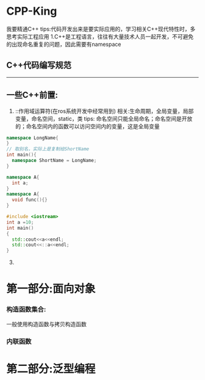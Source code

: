 # CPP-King
我要精通C++
tips:代码开发出来是要实际应用的，学习相关C++现代特性时，多思考实际工程应用
1.C++是工程语言，往往有大量技术人员一起开发，不可避免的出现命名重复的问题，因此需要有namespace
## C++代码编写规范
---
## 一些C++前置:
1. ::作用域运算符(在ros系统开发中经常用到)
相关:生命周期，全局变量，局部变量，命名空间，static，类
tips:
命名空间只能全局命名；命名空间是开放的；命名空间内的函数可以访问空间内的变量，这是全局变量
```cpp
namespace LongName{
}
// 取别名，实际上是复制给ShortName
int main(){
  namespace ShortName = LongName;
}
```
```cpp
namespace A{
  int a;
}
namespace A{
  void func(){}
}
```
```cpp
#include <iostream>
int a =10;
int main()
{
  std::cout<<a<<endl;
  std::cout<<::a<<endl;
}
```
3.
# 第一部分:面向对象
### 构造函数集合:
一般使用构造函数与拷贝构造函数 
### 内联函数

# 第二部分:泛型编程
